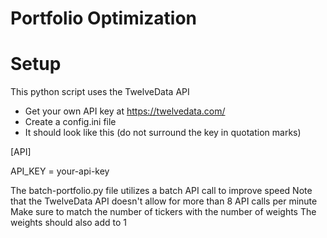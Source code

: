 # Portfolio Optimization

# Setup
This python script uses the TwelveData API
- Get your own API key at https://twelvedata.com/
- Create a config.ini file
- It should look like this (do not surround the key in quotation marks)

[API]

API_KEY = your-api-key

The batch-portfolio.py file utilizes a batch API call to improve speed
Note that the TwelveData API doesn't allow for more than 8 API calls per minute
Make sure to match the number of tickers with the number of weights
The weights should also add to 1

